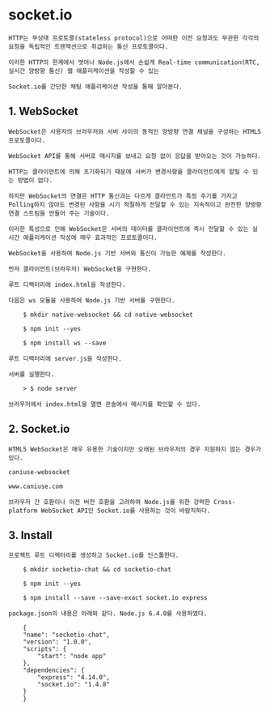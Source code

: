 
# socket.io
    HTTP는 무상태 프로토콜(stateless protocol)으로 어떠한 이전 요청과도 무관한 각각의 요청을 독립적인 트랜잭션으로 취급하는 통신 프로토콜이다. 
    
    이러한 HTTP의 한계에서 벗어나 Node.js에서 손쉽게 Real-time communication(RTC, 실시간 양방향 통신) 웹 애플리케이션을 작성할 수 있는 
    
    Socket.io를 간단한 채팅 애플리케이션 작성을 통해 알아본다.

## 1. WebSocket

    WebSocket은 사용자의 브라우저와 서버 사이의 동적인 양방향 연결 채널을 구성하는 HTML5 프로토콜이다. 
    
    WebSocket API를 통해 서버로 메시지를 보내고 요청 없이 응답을 받아오는 것이 가능하다.

    HTTP는 클라이언트에 의해 초기화되기 때문에 서버가 변경사항을 클라이언트에게 알릴 수 있는 방법이 없다.
    
    하지만 WebSocket의 연결은 HTTP 통신과는 다르게 클라언트가 특정 주기를 가지고 Polling하지 않아도 변경된 사항을 시기 적절하게 전달할 수 있는 지속적이고 완전한 양방향 연결 스트림을 만들어 주는 기술이다.

    이러한 특성으로 인해 WebSocket은 서버의 데이터를 클라이언트에 즉시 전달할 수 있는 실시간 애플리케이션 작성에 매우 효과적인 프로토콜이다.

    WebSocket을 사용하여 Node.js 기반 서버와 통신이 가능한 예제를 작성한다.

    먼저 클라이언트(브라우저) WebSocket을 구현한다. 
    
    루트 디렉터리에 index.html을 작성한다.

    다음은 ws 모듈을 사용하여 Node.js 기반 서버를 구현한다.
        
        $ mkdir native-websocket && cd native-websocket

        $ npm init --yes
        
        $ npm install ws --save
    
    루트 디렉터리에 server.js을 작성한다.

    서버를 실행한다.

        > $ node server
    
    브라우저에서 index.html을 열면 콘솔에서 메시지를 확인할 수 있다.

## 2. Socket.io

    HTML5 WebSocket은 매우 유용한 기술이지만 오래된 브라우저의 경우 지원하지 않는 경우가 있다.

    caniuse-websocket

    www.caniuse.com

    브라우저 간 호환이나 이전 버전 호환을 고려하여 Node.js를 위한 강력한 Cross-platform WebSocket API인 Socket.io를 사용하는 것이 바람직하다.

## 3. Install

    프로젝트 루트 디렉터리를 생성하고 Socket.io를 인스톨한다.

        $ mkdir socketio-chat && cd socketio-chat

        $ npm init --yes

        $ npm install --save --save-exact socket.io express
    
    package.json의 내용은 아래와 같다. Node.js 6.4.0를 사용하였다.

        {
        "name": "socketio-chat",
        "version": "1.0.0",
        "scripts": {
            "start": "node app"
        },
        "dependencies": {
            "express": "4.14.0",
            "socket.io": "1.4.8"
        }
        }